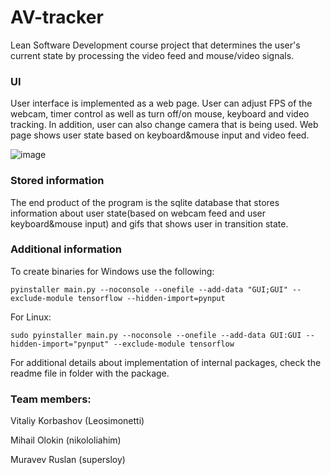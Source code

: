 # AV-tracker
Lean Software Development course project that determines the user's current state by processing the video feed and mouse/video signals. 

### UI

User interface is implemented as a web page. User can adjust FPS of the webcam, timer control as well as turn off/on mouse, keyboard and video tracking. In addition, user can also change camera that is being used. Web page shows user state based on keyboard&mouse input and video feed.


![image](https://user-images.githubusercontent.com/42554566/110464381-a51ea280-8105-11eb-977d-fea3c3e76523.png)


### Stored information

The end product of the program is the sqlite database that stores information about user state(based on webcam feed and user keyboard&mouse input) and gifs that shows user in transition state.

### Additional information

To create binaries for Windows use the following:
```
pyinstaller main.py --noconsole --onefile --add-data "GUI;GUI" --exclude-module tensorflow --hidden-import=pynput
```
For Linux:
```
sudo pyinstaller main.py --noconsole --onefile --add-data GUI:GUI --hidden-import="pynput" --exclude-module tensorflow
```

For additional details about implementation of internal packages, check the readme file in folder with the package.

### Team members:

Vitaliy Korbashov (Leosimonetti)

Mihail Olokin (nikololiahim)

Muravev Ruslan (supersloy)











